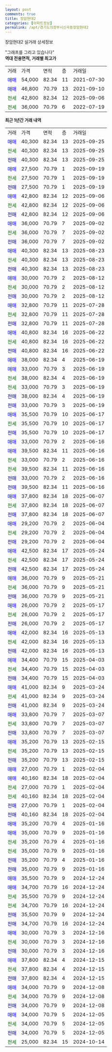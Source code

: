 ```yaml
---
layout: post
comments: true
title: 장암현대2
categories: [아파트정보]
permalink: /apt/경기도의정부시신곡동장암현대2
---
```


장암현대2 실거래 상세정보

<script type="text/javascript">
  google.charts.load('current', {'packages':['line', 'corechart']});
  google.charts.setOnLoadCallback(drawChart);

  function drawChart() {
    var data = new google.visualization.DataTable();
    data.addColumn('date', '거래일');
    data.addColumn('number', "매매");
    data.addColumn('number', "전세");
    data.addColumn('number', "전매");

    data.addRows([[new Date(Date.parse("2025-09-25")), 40300, null, null], [new Date(Date.parse("2025-09-25")), null, 40300, null], [new Date(Date.parse("2025-09-25")), null, null, 40300], [new Date(Date.parse("2025-09-19")), 27500, null, null], [new Date(Date.parse("2025-09-19")), null, 27500, null], [new Date(Date.parse("2025-09-19")), null, null, 27500], [new Date(Date.parse("2025-09-06")), 42800, null, null], [new Date(Date.parse("2025-09-06")), null, 42800, null], [new Date(Date.parse("2025-09-06")), null, null, 42800], [new Date(Date.parse("2025-09-02")), 36000, null, null], [new Date(Date.parse("2025-09-02")), null, 36000, null], [new Date(Date.parse("2025-09-02")), null, null, 36000], [new Date(Date.parse("2025-08-23")), 40300, null, null], [new Date(Date.parse("2025-08-23")), null, 40300, null], [new Date(Date.parse("2025-08-23")), null, null, 40300], [new Date(Date.parse("2025-08-12")), 30000, null, null], [new Date(Date.parse("2025-08-12")), null, 30000, null], [new Date(Date.parse("2025-08-12")), null, null, 30000], [new Date(Date.parse("2025-07-28")), 32800, null, null], [new Date(Date.parse("2025-07-28")), null, 32800, null], [new Date(Date.parse("2025-07-28")), null, null, 32800], [new Date(Date.parse("2025-06-22")), 40800, null, null], [new Date(Date.parse("2025-06-22")), null, 40800, null], [new Date(Date.parse("2025-06-22")), null, null, 40800], [new Date(Date.parse("2025-06-19")), 38000, null, null], [new Date(Date.parse("2025-06-19")), 33000, null, null], [new Date(Date.parse("2025-06-19")), null, 38000, null], [new Date(Date.parse("2025-06-19")), null, 33000, null], [new Date(Date.parse("2025-06-19")), null, null, 38000], [new Date(Date.parse("2025-06-19")), null, null, 33000], [new Date(Date.parse("2025-06-17")), 35500, null, null], [new Date(Date.parse("2025-06-17")), null, 35500, null], [new Date(Date.parse("2025-06-17")), null, null, 35500], [new Date(Date.parse("2025-06-16")), 33000, null, null], [new Date(Date.parse("2025-06-16")), 39500, null, null], [new Date(Date.parse("2025-06-16")), null, 33000, null], [new Date(Date.parse("2025-06-16")), null, 39500, null], [new Date(Date.parse("2025-06-16")), null, null, 33000], [new Date(Date.parse("2025-06-16")), null, null, 39500], [new Date(Date.parse("2025-06-07")), 37800, null, null], [new Date(Date.parse("2025-06-07")), null, 37800, null], [new Date(Date.parse("2025-06-07")), null, null, 37800], [new Date(Date.parse("2025-06-04")), 29200, null, null], [new Date(Date.parse("2025-06-04")), null, 29200, null], [new Date(Date.parse("2025-06-04")), null, null, 29200], [new Date(Date.parse("2025-05-24")), 42500, null, null], [new Date(Date.parse("2025-05-24")), null, 42500, null], [new Date(Date.parse("2025-05-24")), null, null, 42500], [new Date(Date.parse("2025-05-21")), 36000, null, null], [new Date(Date.parse("2025-05-21")), null, 36000, null], [new Date(Date.parse("2025-05-21")), null, null, 36000], [new Date(Date.parse("2025-05-17")), 26000, null, null], [new Date(Date.parse("2025-05-17")), null, 26000, null], [new Date(Date.parse("2025-05-17")), null, null, 26000], [new Date(Date.parse("2025-05-13")), 42000, null, null], [new Date(Date.parse("2025-05-13")), null, 42000, null], [new Date(Date.parse("2025-05-13")), null, null, 42000], [new Date(Date.parse("2025-04-03")), 34400, null, null], [new Date(Date.parse("2025-04-03")), null, 34400, null], [new Date(Date.parse("2025-04-03")), null, null, 34400], [new Date(Date.parse("2025-03-24")), 41000, null, null], [new Date(Date.parse("2025-03-24")), null, 41000, null], [new Date(Date.parse("2025-03-24")), null, null, 41000], [new Date(Date.parse("2025-03-07")), 33800, null, null], [new Date(Date.parse("2025-03-07")), null, 33800, null], [new Date(Date.parse("2025-03-07")), null, null, 33800], [new Date(Date.parse("2025-02-15")), 35200, null, null], [new Date(Date.parse("2025-02-15")), null, 35200, null], [new Date(Date.parse("2025-02-15")), null, null, 35200], [new Date(Date.parse("2025-02-04")), 27000, null, null], [new Date(Date.parse("2025-02-04")), 40160, null, null], [new Date(Date.parse("2025-02-04")), null, 27000, null], [new Date(Date.parse("2025-02-04")), null, 40160, null], [new Date(Date.parse("2025-02-04")), null, null, 27000], [new Date(Date.parse("2025-02-04")), null, null, 40160], [new Date(Date.parse("2025-01-16")), 35200, null, null], [new Date(Date.parse("2025-01-16")), 35000, null, null], [new Date(Date.parse("2025-01-16")), null, 35200, null], [new Date(Date.parse("2025-01-16")), null, 35000, null], [new Date(Date.parse("2025-01-16")), null, null, 35200], [new Date(Date.parse("2025-01-16")), null, null, 35000], [new Date(Date.parse("2024-12-24")), 35500, null, null], [new Date(Date.parse("2024-12-24")), 34700, null, null], [new Date(Date.parse("2024-12-24")), null, 35500, null], [new Date(Date.parse("2024-12-24")), null, 34700, null], [new Date(Date.parse("2024-12-24")), null, null, 35500], [new Date(Date.parse("2024-12-24")), null, null, 34700], [new Date(Date.parse("2024-12-16")), 30000, null, null], [new Date(Date.parse("2024-12-16")), null, 30000, null], [new Date(Date.parse("2024-12-16")), null, null, 30000], [new Date(Date.parse("2024-12-15")), 37800, null, null], [new Date(Date.parse("2024-12-15")), null, 37800, null], [new Date(Date.parse("2024-12-15")), null, null, 37800], [new Date(Date.parse("2024-12-08")), 34000, null, null], [new Date(Date.parse("2024-12-08")), null, 34000, null], [new Date(Date.parse("2024-12-08")), null, null, 34000], [new Date(Date.parse("2024-12-05")), 34000, null, null], [new Date(Date.parse("2024-12-05")), null, 34000, null], [new Date(Date.parse("2024-12-05")), null, null, 34000], [new Date(Date.parse("2024-10-14")), null, 25000, null]]);

    var options = {
      hAxis: {
        format: 'yyyy/MM/dd'
      },    
      lineWidth: 0,
      pointsVisible: true,    
      title: '최근 1년간 유형별 실거래가 분포',
      legend: { position: 'bottom' }
    };

    var formatter = new google.visualization.NumberFormat({pattern:'###,###'} );
    formatter.format(data, 1);
    formatter.format(data, 2);
    
    setTimeout(function() {
        var chart = new google.visualization.LineChart(document.getElementById('columnchart_material'));
        chart.draw(data, (options));
        document.getElementById('loading').style.display = 'none';
    }, 200);
  }
</script>


<div id="loading" style="z-index:20; display: block; margin-left: 0px">"그래프를 그리고 있습니다"</div>
<div id="columnchart_material" style="width: 95%; margin-left: 0px; display: block"></div>
<!-- contents start -->
<b>역대 전용면적, 거래별 최고가</b>
<table class="sortable">
    <tr>
      <td>거래</td>
      <td>가격</td>
      <td>면적</td>
      <td>층</td>
      <td>거래일</td>
    </tr>
        <tr>
          <td><a style="color: blue">매매</a></td>
          <td>54,000</td>
          <td>82.34</td>
          <td>11</td>
          <td>2021-07-30</td>
        </tr>            <tr>
          <td><a style="color: blue">매매</a></td>
          <td>46,800</td>
          <td>70.79</td>
          <td>13</td>
          <td>2021-09-10</td>
        </tr>        
        <tr>
              <td><a style="color: darkgreen">전세</a></td>
              <td>42,800</td>
              <td>82.34</td>
              <td>12</td>
              <td>2025-09-06</td>
            </tr>            <tr>
              <td><a style="color: darkgreen">전세</a></td>
              <td>36,000</td>
              <td>70.79</td>
              <td>6</td>
              <td>2022-07-19</td>
            </tr>        
    
</table>

<b>최근 1년간 거래 내역</b>

<table class="sortable">
    <tr>
      <td>거래</td>
      <td>가격</td>
      <td>면적</td>
      <td>층</td>
      <td>거래일</td>
    </tr>
    <tr>
      <td><a style="color: blue">매매</a></td>
      <td>40,300</td>
      <td>82.34</td>
      <td>13</td>
      <td>2025-09-25</td>
    </tr>          <tr>
      <td><a style="color: darkgreen">전세</a></td>
      <td>40,300</td>
      <td>82.34</td>
      <td>13</td>
      <td>2025-09-25</td>
    </tr>          <tr>
      <td><a style="color: darkblue">전매</a></td>
      <td>40,300</td>
      <td>82.34</td>
      <td>13</td>
      <td>2025-09-25</td>
    </tr>          <tr>
      <td><a style="color: blue">매매</a></td>
      <td>27,500</td>
      <td>70.79</td>
      <td>1</td>
      <td>2025-09-19</td>
    </tr>          <tr>
      <td><a style="color: darkgreen">전세</a></td>
      <td>27,500</td>
      <td>70.79</td>
      <td>1</td>
      <td>2025-09-19</td>
    </tr>          <tr>
      <td><a style="color: darkblue">전매</a></td>
      <td>27,500</td>
      <td>70.79</td>
      <td>1</td>
      <td>2025-09-19</td>
    </tr>          <tr>
      <td><a style="color: blue">매매</a></td>
      <td>42,800</td>
      <td>82.34</td>
      <td>12</td>
      <td>2025-09-06</td>
    </tr>          <tr>
      <td><a style="color: darkgreen">전세</a></td>
      <td>42,800</td>
      <td>82.34</td>
      <td>12</td>
      <td>2025-09-06</td>
    </tr>          <tr>
      <td><a style="color: darkblue">전매</a></td>
      <td>42,800</td>
      <td>82.34</td>
      <td>12</td>
      <td>2025-09-06</td>
    </tr>          <tr>
      <td><a style="color: blue">매매</a></td>
      <td>36,000</td>
      <td>70.79</td>
      <td>7</td>
      <td>2025-09-02</td>
    </tr>          <tr>
      <td><a style="color: darkgreen">전세</a></td>
      <td>36,000</td>
      <td>70.79</td>
      <td>7</td>
      <td>2025-09-02</td>
    </tr>          <tr>
      <td><a style="color: darkblue">전매</a></td>
      <td>36,000</td>
      <td>70.79</td>
      <td>7</td>
      <td>2025-09-02</td>
    </tr>          <tr>
      <td><a style="color: blue">매매</a></td>
      <td>40,300</td>
      <td>82.34</td>
      <td>13</td>
      <td>2025-08-23</td>
    </tr>          <tr>
      <td><a style="color: darkgreen">전세</a></td>
      <td>40,300</td>
      <td>82.34</td>
      <td>13</td>
      <td>2025-08-23</td>
    </tr>          <tr>
      <td><a style="color: darkblue">전매</a></td>
      <td>40,300</td>
      <td>82.34</td>
      <td>13</td>
      <td>2025-08-23</td>
    </tr>          <tr>
      <td><a style="color: blue">매매</a></td>
      <td>30,000</td>
      <td>70.79</td>
      <td>2</td>
      <td>2025-08-12</td>
    </tr>          <tr>
      <td><a style="color: darkgreen">전세</a></td>
      <td>30,000</td>
      <td>70.79</td>
      <td>2</td>
      <td>2025-08-12</td>
    </tr>          <tr>
      <td><a style="color: darkblue">전매</a></td>
      <td>30,000</td>
      <td>70.79</td>
      <td>2</td>
      <td>2025-08-12</td>
    </tr>          <tr>
      <td><a style="color: blue">매매</a></td>
      <td>32,800</td>
      <td>70.79</td>
      <td>11</td>
      <td>2025-07-28</td>
    </tr>          <tr>
      <td><a style="color: darkgreen">전세</a></td>
      <td>32,800</td>
      <td>70.79</td>
      <td>11</td>
      <td>2025-07-28</td>
    </tr>          <tr>
      <td><a style="color: darkblue">전매</a></td>
      <td>32,800</td>
      <td>70.79</td>
      <td>11</td>
      <td>2025-07-28</td>
    </tr>          <tr>
      <td><a style="color: blue">매매</a></td>
      <td>40,800</td>
      <td>82.34</td>
      <td>16</td>
      <td>2025-06-22</td>
    </tr>          <tr>
      <td><a style="color: darkgreen">전세</a></td>
      <td>40,800</td>
      <td>82.34</td>
      <td>16</td>
      <td>2025-06-22</td>
    </tr>          <tr>
      <td><a style="color: darkblue">전매</a></td>
      <td>40,800</td>
      <td>82.34</td>
      <td>16</td>
      <td>2025-06-22</td>
    </tr>          <tr>
      <td><a style="color: blue">매매</a></td>
      <td>38,000</td>
      <td>82.34</td>
      <td>4</td>
      <td>2025-06-19</td>
    </tr>          <tr>
      <td><a style="color: blue">매매</a></td>
      <td>33,000</td>
      <td>70.79</td>
      <td>3</td>
      <td>2025-06-19</td>
    </tr>          <tr>
      <td><a style="color: darkgreen">전세</a></td>
      <td>38,000</td>
      <td>82.34</td>
      <td>4</td>
      <td>2025-06-19</td>
    </tr>          <tr>
      <td><a style="color: darkgreen">전세</a></td>
      <td>33,000</td>
      <td>70.79</td>
      <td>3</td>
      <td>2025-06-19</td>
    </tr>          <tr>
      <td><a style="color: darkblue">전매</a></td>
      <td>38,000</td>
      <td>82.34</td>
      <td>4</td>
      <td>2025-06-19</td>
    </tr>          <tr>
      <td><a style="color: darkblue">전매</a></td>
      <td>33,000</td>
      <td>70.79</td>
      <td>3</td>
      <td>2025-06-19</td>
    </tr>          <tr>
      <td><a style="color: blue">매매</a></td>
      <td>35,500</td>
      <td>70.79</td>
      <td>10</td>
      <td>2025-06-17</td>
    </tr>          <tr>
      <td><a style="color: darkgreen">전세</a></td>
      <td>35,500</td>
      <td>70.79</td>
      <td>10</td>
      <td>2025-06-17</td>
    </tr>          <tr>
      <td><a style="color: darkblue">전매</a></td>
      <td>35,500</td>
      <td>70.79</td>
      <td>10</td>
      <td>2025-06-17</td>
    </tr>          <tr>
      <td><a style="color: blue">매매</a></td>
      <td>33,000</td>
      <td>70.79</td>
      <td>2</td>
      <td>2025-06-16</td>
    </tr>          <tr>
      <td><a style="color: blue">매매</a></td>
      <td>39,500</td>
      <td>82.34</td>
      <td>11</td>
      <td>2025-06-16</td>
    </tr>          <tr>
      <td><a style="color: darkgreen">전세</a></td>
      <td>33,000</td>
      <td>70.79</td>
      <td>2</td>
      <td>2025-06-16</td>
    </tr>          <tr>
      <td><a style="color: darkgreen">전세</a></td>
      <td>39,500</td>
      <td>82.34</td>
      <td>11</td>
      <td>2025-06-16</td>
    </tr>          <tr>
      <td><a style="color: darkblue">전매</a></td>
      <td>33,000</td>
      <td>70.79</td>
      <td>2</td>
      <td>2025-06-16</td>
    </tr>          <tr>
      <td><a style="color: darkblue">전매</a></td>
      <td>39,500</td>
      <td>82.34</td>
      <td>11</td>
      <td>2025-06-16</td>
    </tr>          <tr>
      <td><a style="color: blue">매매</a></td>
      <td>37,800</td>
      <td>82.34</td>
      <td>18</td>
      <td>2025-06-07</td>
    </tr>          <tr>
      <td><a style="color: darkgreen">전세</a></td>
      <td>37,800</td>
      <td>82.34</td>
      <td>18</td>
      <td>2025-06-07</td>
    </tr>          <tr>
      <td><a style="color: darkblue">전매</a></td>
      <td>37,800</td>
      <td>82.34</td>
      <td>18</td>
      <td>2025-06-07</td>
    </tr>          <tr>
      <td><a style="color: blue">매매</a></td>
      <td>29,200</td>
      <td>70.79</td>
      <td>2</td>
      <td>2025-06-04</td>
    </tr>          <tr>
      <td><a style="color: darkgreen">전세</a></td>
      <td>29,200</td>
      <td>70.79</td>
      <td>2</td>
      <td>2025-06-04</td>
    </tr>          <tr>
      <td><a style="color: darkblue">전매</a></td>
      <td>29,200</td>
      <td>70.79</td>
      <td>2</td>
      <td>2025-06-04</td>
    </tr>          <tr>
      <td><a style="color: blue">매매</a></td>
      <td>42,500</td>
      <td>82.34</td>
      <td>17</td>
      <td>2025-05-24</td>
    </tr>          <tr>
      <td><a style="color: darkgreen">전세</a></td>
      <td>42,500</td>
      <td>82.34</td>
      <td>17</td>
      <td>2025-05-24</td>
    </tr>          <tr>
      <td><a style="color: darkblue">전매</a></td>
      <td>42,500</td>
      <td>82.34</td>
      <td>17</td>
      <td>2025-05-24</td>
    </tr>          <tr>
      <td><a style="color: blue">매매</a></td>
      <td>36,000</td>
      <td>70.79</td>
      <td>9</td>
      <td>2025-05-21</td>
    </tr>          <tr>
      <td><a style="color: darkgreen">전세</a></td>
      <td>36,000</td>
      <td>70.79</td>
      <td>9</td>
      <td>2025-05-21</td>
    </tr>          <tr>
      <td><a style="color: darkblue">전매</a></td>
      <td>36,000</td>
      <td>70.79</td>
      <td>9</td>
      <td>2025-05-21</td>
    </tr>          <tr>
      <td><a style="color: blue">매매</a></td>
      <td>26,000</td>
      <td>70.79</td>
      <td>2</td>
      <td>2025-05-17</td>
    </tr>          <tr>
      <td><a style="color: darkgreen">전세</a></td>
      <td>26,000</td>
      <td>70.79</td>
      <td>2</td>
      <td>2025-05-17</td>
    </tr>          <tr>
      <td><a style="color: darkblue">전매</a></td>
      <td>26,000</td>
      <td>70.79</td>
      <td>2</td>
      <td>2025-05-17</td>
    </tr>          <tr>
      <td><a style="color: blue">매매</a></td>
      <td>42,000</td>
      <td>82.34</td>
      <td>16</td>
      <td>2025-05-13</td>
    </tr>          <tr>
      <td><a style="color: darkgreen">전세</a></td>
      <td>42,000</td>
      <td>82.34</td>
      <td>16</td>
      <td>2025-05-13</td>
    </tr>          <tr>
      <td><a style="color: darkblue">전매</a></td>
      <td>42,000</td>
      <td>82.34</td>
      <td>16</td>
      <td>2025-05-13</td>
    </tr>          <tr>
      <td><a style="color: blue">매매</a></td>
      <td>34,400</td>
      <td>70.79</td>
      <td>15</td>
      <td>2025-04-03</td>
    </tr>          <tr>
      <td><a style="color: darkgreen">전세</a></td>
      <td>34,400</td>
      <td>70.79</td>
      <td>15</td>
      <td>2025-04-03</td>
    </tr>          <tr>
      <td><a style="color: darkblue">전매</a></td>
      <td>34,400</td>
      <td>70.79</td>
      <td>15</td>
      <td>2025-04-03</td>
    </tr>          <tr>
      <td><a style="color: blue">매매</a></td>
      <td>41,000</td>
      <td>82.34</td>
      <td>9</td>
      <td>2025-03-24</td>
    </tr>          <tr>
      <td><a style="color: darkgreen">전세</a></td>
      <td>41,000</td>
      <td>82.34</td>
      <td>9</td>
      <td>2025-03-24</td>
    </tr>          <tr>
      <td><a style="color: darkblue">전매</a></td>
      <td>41,000</td>
      <td>82.34</td>
      <td>9</td>
      <td>2025-03-24</td>
    </tr>          <tr>
      <td><a style="color: blue">매매</a></td>
      <td>33,800</td>
      <td>70.79</td>
      <td>7</td>
      <td>2025-03-07</td>
    </tr>          <tr>
      <td><a style="color: darkgreen">전세</a></td>
      <td>33,800</td>
      <td>70.79</td>
      <td>7</td>
      <td>2025-03-07</td>
    </tr>          <tr>
      <td><a style="color: darkblue">전매</a></td>
      <td>33,800</td>
      <td>70.79</td>
      <td>7</td>
      <td>2025-03-07</td>
    </tr>          <tr>
      <td><a style="color: blue">매매</a></td>
      <td>35,200</td>
      <td>70.79</td>
      <td>13</td>
      <td>2025-02-15</td>
    </tr>          <tr>
      <td><a style="color: darkgreen">전세</a></td>
      <td>35,200</td>
      <td>70.79</td>
      <td>13</td>
      <td>2025-02-15</td>
    </tr>          <tr>
      <td><a style="color: darkblue">전매</a></td>
      <td>35,200</td>
      <td>70.79</td>
      <td>13</td>
      <td>2025-02-15</td>
    </tr>          <tr>
      <td><a style="color: blue">매매</a></td>
      <td>27,000</td>
      <td>70.79</td>
      <td>1</td>
      <td>2025-02-04</td>
    </tr>          <tr>
      <td><a style="color: blue">매매</a></td>
      <td>40,160</td>
      <td>82.34</td>
      <td>18</td>
      <td>2025-02-04</td>
    </tr>          <tr>
      <td><a style="color: darkgreen">전세</a></td>
      <td>27,000</td>
      <td>70.79</td>
      <td>1</td>
      <td>2025-02-04</td>
    </tr>          <tr>
      <td><a style="color: darkgreen">전세</a></td>
      <td>40,160</td>
      <td>82.34</td>
      <td>18</td>
      <td>2025-02-04</td>
    </tr>          <tr>
      <td><a style="color: darkblue">전매</a></td>
      <td>27,000</td>
      <td>70.79</td>
      <td>1</td>
      <td>2025-02-04</td>
    </tr>          <tr>
      <td><a style="color: darkblue">전매</a></td>
      <td>40,160</td>
      <td>82.34</td>
      <td>18</td>
      <td>2025-02-04</td>
    </tr>          <tr>
      <td><a style="color: blue">매매</a></td>
      <td>35,200</td>
      <td>70.79</td>
      <td>4</td>
      <td>2025-01-16</td>
    </tr>          <tr>
      <td><a style="color: blue">매매</a></td>
      <td>35,000</td>
      <td>70.79</td>
      <td>9</td>
      <td>2025-01-16</td>
    </tr>          <tr>
      <td><a style="color: darkgreen">전세</a></td>
      <td>35,200</td>
      <td>70.79</td>
      <td>4</td>
      <td>2025-01-16</td>
    </tr>          <tr>
      <td><a style="color: darkgreen">전세</a></td>
      <td>35,000</td>
      <td>70.79</td>
      <td>9</td>
      <td>2025-01-16</td>
    </tr>          <tr>
      <td><a style="color: darkblue">전매</a></td>
      <td>35,200</td>
      <td>70.79</td>
      <td>4</td>
      <td>2025-01-16</td>
    </tr>          <tr>
      <td><a style="color: darkblue">전매</a></td>
      <td>35,000</td>
      <td>70.79</td>
      <td>9</td>
      <td>2025-01-16</td>
    </tr>          <tr>
      <td><a style="color: blue">매매</a></td>
      <td>35,500</td>
      <td>70.79</td>
      <td>9</td>
      <td>2024-12-24</td>
    </tr>          <tr>
      <td><a style="color: blue">매매</a></td>
      <td>34,700</td>
      <td>70.79</td>
      <td>16</td>
      <td>2024-12-24</td>
    </tr>          <tr>
      <td><a style="color: darkgreen">전세</a></td>
      <td>35,500</td>
      <td>70.79</td>
      <td>9</td>
      <td>2024-12-24</td>
    </tr>          <tr>
      <td><a style="color: darkgreen">전세</a></td>
      <td>34,700</td>
      <td>70.79</td>
      <td>16</td>
      <td>2024-12-24</td>
    </tr>          <tr>
      <td><a style="color: darkblue">전매</a></td>
      <td>35,500</td>
      <td>70.79</td>
      <td>9</td>
      <td>2024-12-24</td>
    </tr>          <tr>
      <td><a style="color: darkblue">전매</a></td>
      <td>34,700</td>
      <td>70.79</td>
      <td>16</td>
      <td>2024-12-24</td>
    </tr>          <tr>
      <td><a style="color: blue">매매</a></td>
      <td>30,000</td>
      <td>70.79</td>
      <td>3</td>
      <td>2024-12-16</td>
    </tr>          <tr>
      <td><a style="color: darkgreen">전세</a></td>
      <td>30,000</td>
      <td>70.79</td>
      <td>3</td>
      <td>2024-12-16</td>
    </tr>          <tr>
      <td><a style="color: darkblue">전매</a></td>
      <td>30,000</td>
      <td>70.79</td>
      <td>3</td>
      <td>2024-12-16</td>
    </tr>          <tr>
      <td><a style="color: blue">매매</a></td>
      <td>37,800</td>
      <td>82.34</td>
      <td>4</td>
      <td>2024-12-15</td>
    </tr>          <tr>
      <td><a style="color: darkgreen">전세</a></td>
      <td>37,800</td>
      <td>82.34</td>
      <td>4</td>
      <td>2024-12-15</td>
    </tr>          <tr>
      <td><a style="color: darkblue">전매</a></td>
      <td>37,800</td>
      <td>82.34</td>
      <td>4</td>
      <td>2024-12-15</td>
    </tr>          <tr>
      <td><a style="color: blue">매매</a></td>
      <td>34,000</td>
      <td>70.79</td>
      <td>9</td>
      <td>2024-12-08</td>
    </tr>          <tr>
      <td><a style="color: darkgreen">전세</a></td>
      <td>34,000</td>
      <td>70.79</td>
      <td>9</td>
      <td>2024-12-08</td>
    </tr>          <tr>
      <td><a style="color: darkblue">전매</a></td>
      <td>34,000</td>
      <td>70.79</td>
      <td>9</td>
      <td>2024-12-08</td>
    </tr>          <tr>
      <td><a style="color: blue">매매</a></td>
      <td>34,000</td>
      <td>70.79</td>
      <td>5</td>
      <td>2024-12-05</td>
    </tr>          <tr>
      <td><a style="color: darkgreen">전세</a></td>
      <td>34,000</td>
      <td>70.79</td>
      <td>5</td>
      <td>2024-12-05</td>
    </tr>          <tr>
      <td><a style="color: darkblue">전매</a></td>
      <td>34,000</td>
      <td>70.79</td>
      <td>5</td>
      <td>2024-12-05</td>
    </tr>          <tr>
      <td><a style="color: darkgreen">전세</a></td>
      <td>25,000</td>
      <td>82.34</td>
      <td>15</td>
      <td>2024-10-14</td>
    </tr>      </table>
<!-- contents end -->    

